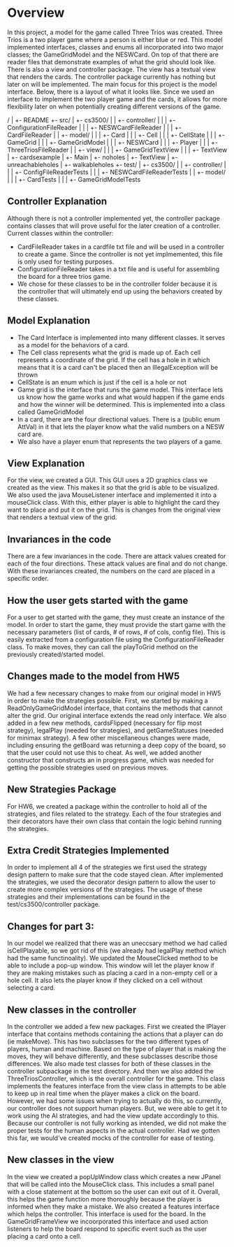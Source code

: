 # Overview

In this project, a model for the game called Three Trios was created. Three Trios is a two
player game where a person is either blue or red. This model implemented
interfaces, classes and enums all incorporated into two major classes; the GameGridModel and
the NESWCard. On top of that there are reader files that demonstrate examples of what the
grid should look like. There is also a view and controller package. The view has a textual view
that renders the cards. The controller package currently has nothing but later on will be
implemented. The main focus for this project is the model interface. Below, there is a layout of
what it looks like. Since
we used an interface to implement the two player game and the cards, it allows for more flexibility
later on when potentially creating different versions of the game.

/
| +- README
+- src/
| +- cs3500/
| | +- controller/
| | | +- ConfigurationFileReader
| | | +- NESWCardFileReader
| | | +- CardFileReader
| | +- model/
| | | +- Card
| | | +- Cell
| | | +- CellState
| | | +- GameGrid
| | | +- GameGridModel
| | | +- NESWCard
| | | +- Player
| | | +- ThreeTriosFileReader
| | +- view/
| | | +- GameGridTextView
| | | +- TextView
| +- cardsexample
| +- Main
| +- noholes
| +- TextView
| +- unreachableholes
| +- walkableholes
+- test/
| +- cs3500/
| | +- controller/
| | | +- ConfigFileReaderTests
| | | +- NESWCardFileReaderTests
| | +- model/
| | | +- CardTests
| | | +- GameGridModelTests

## Controller Explanation

Although there is not a controller implemented yet, the controller package contains classes that
will prove useful for the later creation of a controller.
Current classes within the controller:

- CardFileReader takes in a cardfile txt file and will be used in a controller to create a game.
  Since the controller is not yet implmemented, this file is only used for testing purposes.
- ConfigurationFileReader takes in a txt file and is useful for assembling the board for a three
  trios game.
- We chose for these classes to be in the controller folder because it is the controller that will
  ultimately end up using the behaviors created by these classes.

## Model Explanation

- The Card Interface is implemented into many different classes. It serves as a model for the
  behaviors of a card.
- The Cell class represents what the grid is made up of. Each cell represents a coordinate of the
  grid. If the cell has a hole in it which means that it is a card can't be placed then an
  IllegalException will be thrown
- CellState is an enum which is just if the cell is a hole or not
- Game grid is the interface that runs the game model. This interface lets us know how the game
  works and what would happen if the game ends and how the winner will be determined. This is
  implemented
  into a class called GameGridModel
- In a card, there are the four directional values. There is a (public enum AttVal) in it that lets
  the player know what the valid numbers on a NESW card are.
- We also have a player enum that represents the two players of a game.

## View Explanation

For the view, we created a GUI. This GUI uses a 2D graphics class we created as the view.
This makes it so that the grid is able to be visualized. We also used the java MouseListener
interface and implemented it into a mouseClick class. With this, either player is able to
highlight the card they want to place and put it on the grid. This is changes from the original
view that renders a textual view of the grid.

## Invariances in the code

There are a few invariances in the code. There are attack values created for each of the four
directions. These attack values
are final and do not change. With these invariances created, the numbers on the card are placed in a
specific order.

## How the user gets started with the game

For a user to get started with the game, they must create an instance of the model. In order to
start the game,
they must provide the start game with the necessary parameters (list of cards, # of rows, # of cols,
config file).
This is easily extracted from a configuration file using the ConfigurationFileReader class. To make
moves, they can call
the playToGrid method on the previously created/started model.

## Changes made to the model from HW5

We had a few necessary changes to make from our original model in HW5 in order to make the
strategies possible. First, we started by making a ReadOnlyGameGridModel interface, that contains
the methods that cannot alter the grid. Our original interface extends the read only interface. We
also added in a few new methods, cardsFlipped (necessary for flip most strategy), legalPlay
(needed for strategies), and getGameStatuses (needed for minimax strategy). A few other
miscellaneous changes were made, including ensuring the getBoard was returning a deep copy of the
board, so that the user could not use this to cheat. As well, we added another constructor that
constructs an in progress game, which was needed for getting the possible strategies used on
previous moves.

## New Strategies Package

For HW6, we created a package within the controller to hold all of the strategies, and files
related to the strategy. Each of the four strategies and their decorators have their own class that
contain the logic behind running the strategies.

## Extra Credit Strategies Implemented

In order to implement all 4 of the strategies we first used the strategy design pattern to make sure
that the code stayed
clean. After implemented the strategies, we used the decorator design pattern to allow the user to
create more complex
versions of the strategies. The usage of these strategies and their implementations can be found in
the test/cs3500/controller
package.

## Changes for part 3:

In our model we realized that there was an uneccsary method we had called isCellPlayable, so we
got rid of this (we already had legalPlay method which had the same functinoality). We updated the
MouseClicked method to be able to include a pop-up window. This window will let the player know if
they are making mistakes such as placing a card in a non-empty cell or a hole cell. It also lets the
player know if they clicked on a cell without selecting a card.

## New classes in the controller

In the controller we added a few new packages. First we created the IPlayer interface that contains
methods containing the actions that a player can do (ie makeMove). This has two subclasses for the
two different types of players, human and machine. Based on the type of player that is making the
moves, they will behave differently, and these subclasses describe those differences. We also made
test classes for both of these classes in the controller subpackage in the test directory. And then
we also added the ThreeTriosController, which is the overall controller for the game. This class
implements the features interface from the view class in attempts to be able to keep up in real time
when the player makes a click on the board. However, we had some issues when trying to actually do
this, so currently, our controller does not support human players. But, we were able to get it to
work using the AI strategies, and had the view update accordingly to this. Because our controller is
not fully working as intended, we did not make the proper tests for the human aspects in the actual
controller. Had we gotten this far, we would've created mocks of the controller for ease of testing.

## New classes in the view

In the view we created a popUpWindow class which creates a new JPanel that will be called into the
MouseClick class. This includes a small panel with a close statement at the bottom so the user can
exit out of it. Overall, this helps the game function more thoroughly because the player is informed
when they make a mistake. We also created a features interface which helps the controller. This
interface is used for the board. In the GameGridFrameView we incoorporated this interface and used
action listeners to help the board respond to specific event such as the user placing a card onto a
cell.
